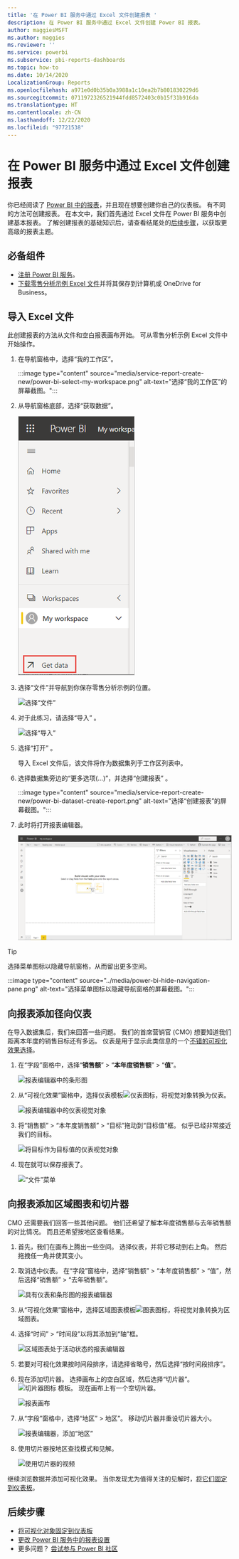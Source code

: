 ```yaml
---
title: '在 Power BI 服务中通过 Excel 文件创建报表 '
description: 在 Power BI 服务中通过 Excel 文件创建 Power BI 报表。
author: maggiesMSFT
ms.author: maggies
ms.reviewer: ''
ms.service: powerbi
ms.subservice: pbi-reports-dashboards
ms.topic: how-to
ms.date: 10/14/2020
LocalizationGroup: Reports
ms.openlocfilehash: a971e0d0b35b0a3988a1c10ea2b7b801830229d6
ms.sourcegitcommit: 0711972326521944fdd8572403c0b15f31b916da
ms.translationtype: HT
ms.contentlocale: zh-CN
ms.lasthandoff: 12/22/2020
ms.locfileid: "97721538"
---
```

# <a name="create-a-report-from-an-excel-file-in-the-power-bi-service"></a>在 Power BI 服务中通过 Excel 文件创建报表
你已经阅读了 [Power BI 中的报表](../consumer/end-user-reports.md)，并且现在想要创建你自己的仪表板。 有不同的方法可创建报表。 在本文中，我们首先通过 Excel 文件在 Power BI 服务中创建基本报表。 了解创建报表的基础知识后，请查看结尾处的[后续步骤](#next-steps)，以获取更高级的报表主题。  

## <a name="prerequisites"></a>必备组件
- [注册 Power BI 服务](../fundamentals/service-self-service-signup-for-power-bi.md)。 
- [下载零售分析示例 Excel 文件](https://go.microsoft.com/fwlink/?LinkId=529778)并将其保存到计算机或 OneDrive for Business。

## <a name="import-the-excel-file"></a>导入 Excel 文件
此创建报表的方法从文件和空白报表画布开始。 可从零售分析示例 Excel 文件中开始操作。

1. 在导航窗格中，选择“我的工作区”。
   
   :::image type="content" source="media/service-report-create-new/power-bi-select-my-workspace.png" alt-text="选择“我的工作区”的屏幕截图。":::
2. 从导航窗格底部，选择“获取数据”。
   
   ![获取数据](media/service-report-create-new/power-bi-get-data3.png)
3. 选择“文件”并导航到你保存零售分析示例的位置。
   
    ![选择“文件”](media/service-report-create-new/power-bi-select-files.png)
4. 对于此练习，请选择“导入”  。
   
   ![选择“导入”](media/service-report-create-new/power-bi-import.png)
5. 选择“打开”  。

   导入 Excel 文件后，该文件将作为数据集列于工作区列表中。

1. 选择数据集旁边的“更多选项(…)”，并选择“创建报表” 。
   
   :::image type="content" source="media/service-report-create-new/power-bi-dataset-create-report.png" alt-text="选择“创建报表”的屏幕截图。":::
6. 此时将打开报表编辑器。 
   
   ![报表编辑器的屏幕截图。](media/service-report-create-new/power-bi-blank-report.png)

> [!TIP]
> 选择菜单图标以隐藏导航窗格，从而留出更多空间。
> 
> :::image type="content" source="../media/power-bi-hide-navigation-pane.png" alt-text="选择菜单图标以隐藏导航窗格的屏幕截图。":::


## <a name="add-a-radial-gauge-to-the-report"></a>向报表添加径向仪表
在导入数据集后，我们来回答一些问题。  我们的首席营销官 (CMO) 想要知道我们距离本年度的销售目标还有多远。 仪表是用于显示此类信息的一个[不错的可视化效果选择](../visuals/power-bi-report-visualizations.md)。

1. 在“字段”窗格中，选择“**销售额**” > “**本年度销售额**” > “**值**”。
   
    ![报表编辑器中的条形图](media/service-report-create-new/power-bi-report-step1.png)
2. 从“可视化效果”窗格中，选择仪表模板![仪表图标](media/service-report-create-new/powerbi-gauge-icon.png)，将视觉对象转换为仪表。
   
    ![报表编辑器中的仪表视觉对象](media/service-report-create-new/power-bi-report-step2.png)
3. 将“销售额” > “本年度销售额” > “目标”拖动到“目标值”框。 似乎已经非常接近我们的目标。
   
    ![将目标作为目标值的仪表视觉对象](media/service-report-create-new/power-bi-report-step3.png)
4. 现在就可以保存报表了。
   
   ![“文件”菜单](media/service-report-create-new/powerbi-save.png)

## <a name="add-an-area-chart-and-slicer-to-the-report"></a>向报表添加区域图表和切片器
CMO 还需要我们回答一些其他问题。 他们还希望了解本年度销售额与去年销售额的对比情况。 而且还希望按地区查看结果。

1. 首先，我们在画布上腾出一些空间。 选择仪表，并将它移动到右上角。 然后拖拽任一角并使其变小。
2. 取消选中仪表。 在“字段”窗格中，选择“销售额” > “本年度销售额” > “值”，然后选择“销售额” > “去年销售额”。
   
    ![具有仪表和条形图的报表编辑器](media/service-report-create-new/power-bi-report-step4.png)
3. 从“可视化效果”窗格中，选择区域图表模板![图表图标](media/service-report-create-new/power-bi-areachart-icon.png)，将视觉对象转换为区域图表。
4. 选择“时间” > “时间段”以将其添加到“轴”框。
   
    ![区域图表处于活动状态的报表编辑器](media/service-report-create-new/power-bi-report-step5.png)
5. 若要对可视化效果按时间段排序，请选择省略号，然后选择“按时间段排序”。
6. 现在添加切片器。 选择画布上的空白区域，然后选择“切片器”。 ![切片器图标](media/service-report-create-new/power-bi-slicer-icon.png) 模板。 现在画布上有一个空切片器。
   
    ![报表画布](media/service-report-create-new/power-bi-report-step6.png)    
7. 从“字段”窗格中，选择“地区” > 地区”。 移动切片器并重设切片器大小。
   
    ![报表编辑器，添加“地区”](media/service-report-create-new/power-bi-report-step7.png)  
8. 使用切片器按地区查找模式和见解。
   
   ![使用切片器的视频](media/service-report-create-new/power-bi-slicer-video2.gif)  

继续浏览数据并添加可视化效果。 当你发现尤为值得关注的见解时，[将它们固定到仪表板](service-dashboard-pin-tile-from-report.md)。

## <a name="next-steps"></a>后续步骤

* [将可视化对象固定到仪表板](service-dashboard-pin-tile-from-report.md)
* [更改 Power BI 服务中的报表设置](power-bi-report-settings.md)
* 更多问题？ [尝试参与 Power BI 社区](https://community.powerbi.com/)
